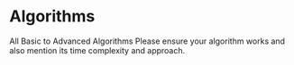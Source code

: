 # Algorithms
All Basic to Advanced Algorithms
Please ensure your algorithm works and also mention its time complexity and approach.
